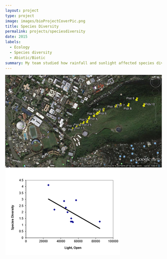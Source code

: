 ```yaml
---
layout: project
type: project
image: images/bioProjectCoverPic.png
title: Species Diversity
permalink: projects/speciesdiversity
date: 2015
labels:
  - Ecology
  - Species diversity
  - Abiotic/Biotic
summary: My team studied how rainfall and sunlight affected species diversity along the Wa'ahila Ridge 
---
```


<div class="ui medium right floated rounded image">
  <img class="ui image" src="../images/bioProjectMap.png">
  <img class="ui image" src="../images/bioProjectGraph.png">
</div>
